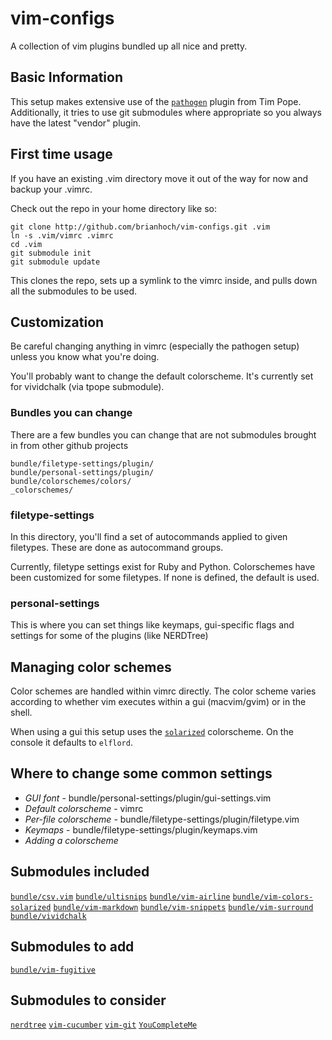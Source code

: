 # vim-configs #

A collection of vim plugins bundled up all nice and pretty.

## Basic Information ##

This setup makes extensive use of the [`pathogen`](http://github.com/tpope/vim-pathogen) plugin from Tim Pope.
Additionally, it tries to use git submodules where appropriate so you always have the latest "vendor" plugin.

## First time usage ##

If you have an existing .vim directory move it out of the way for now and backup your .vimrc.

Check out the repo in your home directory like so:

```
git clone http://github.com/brianhoch/vim-configs.git .vim
ln -s .vim/vimrc .vimrc
cd .vim
git submodule init
git submodule update
```

This clones the repo, sets up a symlink to the vimrc inside, and pulls down all the submodules to be used.

## Customization ##

Be careful changing anything in vimrc (especially the pathogen setup) unless you know what you're doing.

You'll probably want to change the default colorscheme. It's currently set for vividchalk (via tpope submodule).

### Bundles you can change ##

There are a few bundles you can change that are not submodules brought in from other github projects

```
bundle/filetype-settings/plugin/
bundle/personal-settings/plugin/
bundle/colorschemes/colors/
_colorschemes/
```

### filetype-settings ###

In this directory, you'll find a set of autocommands applied to given filetypes. These are done as autocommand groups.

Currently, filetype settings exist for Ruby and Python. Colorschemes have been customized for some filetypes. If none is defined, the default is used.

### personal-settings ###

This is where you can set things like keymaps, gui-specific flags and settings for some of the plugins (like NERDTree)

## Managing color schemes ##

Color schemes are handled within vimrc directly. The color scheme varies according to whether vim executes within a gui (macvim/gvim) or in the shell.

When using a gui this setup uses the [`solarized`](https://github.com/altercation/vim-colors-solarized) colorscheme. On the console it defaults to `elflord`.

## Where to change some common settings ##

- *GUI font* - bundle/personal-settings/plugin/gui-settings.vim
- *Default colorscheme* - vimrc
- *Per-file colorscheme* - bundle/filetype-settings/plugin/filetype.vim
- *Keymaps* - bundle/filetype-settings/plugin/keymaps.vim
- *Adding a colorscheme*

## Submodules included ##

[`bundle/csv.vim`](https://github.com/chrisbra/csv.vim.git)
[`bundle/ultisnips`](https://github.com/SirVer/ultisnips.git)
[`bundle/vim-airline`](https://github.com/vim-airline/vim-airline.git)
[`bundle/vim-colors-solarized`](https://github.com/altercation/vim-colors-solarized.git)
[`bundle/vim-markdown`](http://github.com/tpope/vim-markdown.git)
[`bundle/vim-snippets`](https://github.com/honza/vim-snippets.git)
[`bundle/vim-surround`](https://github.com/honza/vim-snippets.git)
[`bundle/vividchalk`](http://github.com/tpope/vim-vividchalk.git)

## Submodules to add ##

[`bundle/vim-fugitive`](http://github.com/tpope/vim-fugitive.git)

## Submodules to consider ##

[`nerdtree`](http://github.com/scrooloose/nerdtree.git)
[`vim-cucumber`](http://github.com/tpope/vim-cucumber.git)
[`vim-git`](http://github.com/tpope/vim-git.git)
[`YouCompleteMe`](https://github.com/Valloric/YouCompleteMe.git)

